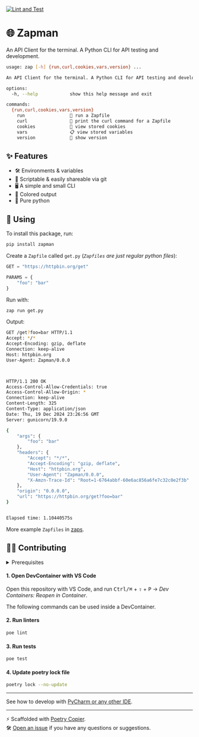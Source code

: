 [![Lint and Test](https://github.com/lukin0110/zapman/actions/workflows/test.yml/badge.svg)](https://github.com/lukin0110/zapman/actions)

# 🌐 Zapman

An API Client for the terminal. A Python CLI for API testing and development.

```bash
usage: zap [-h] {run,curl,cookies,vars,version} ...

An API Client for the terminal. A Python CLI for API testing and development.

options:
  -h, --help            show this help message and exit

commands:
  {run,curl,cookies,vars,version}
    run                 🚀 run a Zapfile
    curl                🌊 print the curl command for a Zapfile
    cookies             🍪 view stored cookies
    vars                📋 view stored variables
    version             🔖 show version
```

## ✨ Features

- 🛠️ Environments & variables
- 🔄 Scriptable & easily shareable via git
- 🖥️ A simple and small CLI 
- 🌈 Colored output
- 🐍 Pure python

## 🚀 Using

To install this package, run:
```bash
pip install zapman
```

Create a `Zapfile` called `get.py` (_`Zapfiles` are just regular python files_):
```python
GET = "https://httpbin.org/get"

PARAMS = {
    "foo": "bar"
}
```

Run with:
```bash
zap run get.py
```

Output:
```bash
GET /get?foo=bar HTTP/1.1
Accept: */*
Accept-Encoding: gzip, deflate
Connection: keep-alive
Host: httpbin.org
User-Agent: Zapman/0.0.0



HTTP/1.1 200 OK
Access-Control-Allow-Credentials: true
Access-Control-Allow-Origin: *
Connection: keep-alive
Content-Length: 325
Content-Type: application/json
Date: Thu, 19 Dec 2024 23:26:56 GMT
Server: gunicorn/19.9.0

{
    "args": {
        "foo": "bar"
    },
    "headers": {
        "Accept": "*/*",
        "Accept-Encoding": "gzip, deflate",
        "Host": "httpbin.org",
        "User-Agent": "Zapman/0.0.0",
        "X-Amzn-Trace-Id": "Root=1-6764abbf-60e6ac856a6fe7c32c0e2f3b"
    },
    "origin": "0.0.0.0",
    "url": "https://httpbin.org/get?foo=bar"
}


Elapsed time: 1.10440575s
```

More example `Zapfiles` in [zaps](zaps).

## 🧑‍💻 Contributing

<details>
<summary>Prerequisites</summary>

<details>
<summary>1. Install Docker</summary>

1. Go to [Docker](https://www.docker.com/get-started), download and install docker.
2. [Configure Docker to use the BuildKit build system](https://docs.docker.com/build/buildkit/#getting-started). On macOS and Windows, BuildKit is enabled by default in Docker Desktop.

</details>

<details>
<summary>2. Install VS Code</summary>

Go to [VS Code](https://code.visualstudio.com/), download and install VS Code.
</details>


</details>

#### 1. Open DevContainer with VS Code
Open this repository with VS Code, and run <kbd>Ctrl/⌘</kbd> + <kbd>⇧</kbd> + <kbd>P</kbd> → _Dev Containers: Reopen in Container_.

The following commands can be used inside a DevContainer.

#### 2. Run linters
```bash
poe lint
```

#### 3. Run tests
```bash
poe test
```

#### 4. Update poetry lock file
```bash
poetry lock --no-update
```

---
See how to develop with [PyCharm or any other IDE](https://github.com/lukin0110/poetry-copier/tree/main/docs/ide.md).

---
️⚡️ Scaffolded with [Poetry Copier](https://github.com/lukin0110/poetry-copier/).\
🛠️ [Open an issue](https://github.com/lukin0110/poetry-copier/issues/new) if you have any questions or suggestions.
